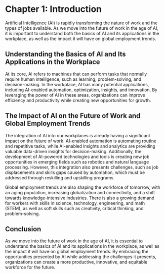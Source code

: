 Chapter 1: Introduction
=======================

Artificial Intelligence (AI) is rapidly transforming the nature of work and the types of jobs available. As we move into the future of work in the age of AI, it is important to understand both the basics of AI and its applications in the workplace, as well as the impact it will have on global employment trends.

Understanding the Basics of AI and Its Applications in the Workplace
--------------------------------------------------------------------

At its core, AI refers to machines that can perform tasks that normally require human intelligence, such as learning, problem-solving, and decision-making. In the workplace, AI has many potential applications, including AI-enabled automation, optimization, insights, and innovation. By leveraging the power of AI in these areas, organizations can improve efficiency and productivity while creating new opportunities for growth.

The Impact of AI on the Future of Work and Global Employment Trends
-------------------------------------------------------------------

The integration of AI into our workplaces is already having a significant impact on the future of work. AI-enabled automation is automating routine and repetitive tasks, while AI-enabled insights and analytics are providing valuable data-driven insights for decision-making. Additionally, the development of AI-powered technologies and tools is creating new job opportunities in emerging fields such as robotics and natural language processing. However, this integration also presents challenges, such as job displacements and skills gaps caused by automation, which must be addressed through reskilling and upskilling programs.

Global employment trends are also shaping the workforce of tomorrow, with an aging population, increasing globalization and connectivity, and a shift towards knowledge-intensive industries. There is also a growing demand for workers with skills in science, technology, engineering, and math (STEM), as well as soft skills such as creativity, critical thinking, and problem-solving.

Conclusion
----------

As we move into the future of work in the age of AI, it is essential to understand the basics of AI and its applications in the workplace, as well as the impact it will have on global employment trends. By embracing the opportunities presented by AI while addressing the challenges it presents, organizations can create a more productive, innovative, and equitable workforce for the future.
